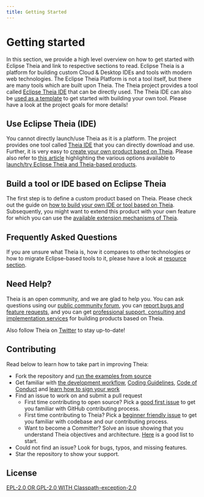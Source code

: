 ```yaml
---
title: Getting Started
---
```


# Getting started

In this section, we provide a high level overview on how to get started with Eclipse Theia and link to respective sections to read.
Eclipse Theia is a platform for building custom Cloud & Desktop IDEs and tools with modern web technologies. The Eclipse Theia Platform is not a tool itself, but there are many tools which are built upon Theia. The Theia project provides a tool called [Eclipse Theia IDE](/#theiaide) that can be directly used. The Theia IDE can also be [used as a template](/docs/blueprint_documentation/) to get started with building your own tool. Please have a look at the project goals for more details!

## Use Eclipse Theia (IDE)

You cannot directly launch/use Theia as it is a platform. The project provides one tool called [Theia IDE](/#theiaide) that you can directly download and use. Further, it is very easy to [create your own product based on Theia](/docs/composing_applications/). Please also refer to [this article](https://eclipsesource.com/de/blogs/2019/09/25/how-to-launch-eclipse-theia/) highlighting the various options available to [launch/try Eclipse Theia and Theia-based products](https://eclipsesource.com/de/blogs/2019/09/25/how-to-launch-eclipse-theia/).

## Build a tool or IDE based on Eclipse Theia

The first step is to define a custom product based on Theia. Please check out the guide on [how to build your own IDE or tool based on Theia](/docs/composing_applications/). Subsequently, you might want to extend this product with your own feature for which you can use the [available extension mechanisms of Theia](/docs/extensions/).

## Frequently Asked Questions

If you are unsure what Theia is, how it compares to other technologies or how to migrate Eclipse-based tools to it, please have a look at [resource section](/resources/).


## Need Help?

Theia is an open community, and we are glad to help you. You can ask questions using our [public community forum](https://github.com/eclipse-theia/theia/discussions), you can [report bugs and feature requests](https://github.com/eclipse-theia/theia/issues/new/choose), and you can get [professional support, consulting and implementation services](/support/) for building products based on Theia.

Also follow Theia on [Twitter](https://twitter.com/theia_ide) to stay up-to-date!

## Contributing

Read below to learn how to take part in improving Theia:

- Fork the repository and [run the examples from source](https://github.com/eclipse-theia/theia/tree/master/doc/Developing.md#quick-start)
- Get familiar with [the development workflow](https://github.com/eclipse-theia/theia/tree/master/doc/Developing.md), [Coding Guidelines](https://github.com/eclipse-theia/theia/wiki/Coding-Guidelines), [Code of Conduct](https://github.com/eclipse-theia/theia/tree/master/CODE_OF_CONDUCT.md) and [learn how to sign your work](https://github.com/eclipse-theia/theia/tree/master/CONTRIBUTING.md#sign-your-work)
- Find an issue to work on and submit a pull request
  - First time contributing to open source? Pick a [good first issue](https://github.com/eclipse-theia/theia/labels/good%20first%20issue) to get you familiar with GitHub contributing process.
  - First time contributing to Theia? Pick a [beginner friendly issue](https://github.com/eclipse-theia/theia/labels/beginners) to get you familiar with codebase and our contributing process.
  - Want to become a Committer? Solve an issue showing that you understand Theia objectives and architecture. [Here](https://github.com/eclipse-theia/theia/labels/help%20wanted) is a good list to start.
- Could not find an issue? Look for bugs, typos, and missing features.
- Star the repository to show your support.

## License

[EPL-2.0 OR GPL-2.0 WITH Classpath-exception-2.0](https://github.com/eclipse-theia/theia/blob/master/LICENSE)
